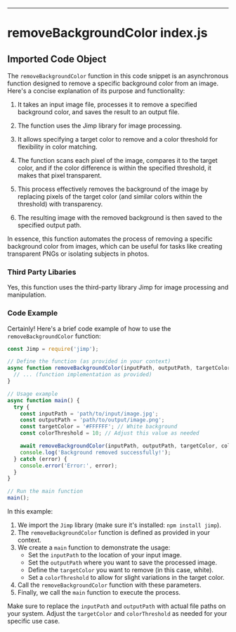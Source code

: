 

  

  

  

  

  

  

  

  

  

  

  

  

  

  

  

  

  

  

  

  

  

---
# removeBackgroundColor index.js
## Imported Code Object
The `removeBackgroundColor` function in this code snippet is an asynchronous function designed to remove a specific background color from an image. Here's a concise explanation of its purpose and functionality:

1. It takes an input image file, processes it to remove a specified background color, and saves the result to an output file.

2. The function uses the Jimp library for image processing.

3. It allows specifying a target color to remove and a color threshold for flexibility in color matching.

4. The function scans each pixel of the image, compares it to the target color, and if the color difference is within the specified threshold, it makes that pixel transparent.

5. This process effectively removes the background of the image by replacing pixels of the target color (and similar colors within the threshold) with transparency.

6. The resulting image with the removed background is then saved to the specified output path.

In essence, this function automates the process of removing a specific background color from images, which can be useful for tasks like creating transparent PNGs or isolating subjects in photos.

### Third Party Libaries

Yes, this function uses the third-party library Jimp for image processing and manipulation.

### Code Example

Certainly! Here's a brief code example of how to use the `removeBackgroundColor` function:

```javascript
const Jimp = require('jimp');

// Define the function (as provided in your context)
async function removeBackgroundColor(inputPath, outputPath, targetColor, colorThreshold = 0, options = {}) {
  // ... (function implementation as provided)
}

// Usage example
async function main() {
  try {
    const inputPath = 'path/to/input/image.jpg';
    const outputPath = 'path/to/output/image.png';
    const targetColor = '#FFFFFF'; // White background
    const colorThreshold = 10; // Adjust this value as needed

    await removeBackgroundColor(inputPath, outputPath, targetColor, colorThreshold);
    console.log('Background removed successfully!');
  } catch (error) {
    console.error('Error:', error);
  }
}

// Run the main function
main();
```

In this example:

1. We import the `Jimp` library (make sure it's installed: `npm install jimp`).
2. The `removeBackgroundColor` function is defined as provided in your context.
3. We create a `main` function to demonstrate the usage:
   - Set the `inputPath` to the location of your input image.
   - Set the `outputPath` where you want to save the processed image.
   - Define the `targetColor` you want to remove (in this case, white).
   - Set a `colorThreshold` to allow for slight variations in the target color.
4. Call the `removeBackgroundColor` function with these parameters.
5. Finally, we call the `main` function to execute the process.

Make sure to replace the `inputPath` and `outputPath` with actual file paths on your system. Adjust the `targetColor` and `colorThreshold` as needed for your specific use case.


  